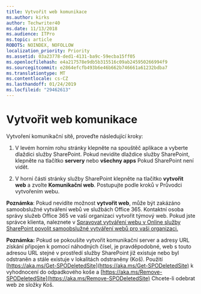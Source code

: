 ```yaml
---
title: Vytvořit web komunikace
ms.author: kirks
author: Techwriter40
ms.date: 11/13/2018
ms.audience: ITPro
ms.topic: article
ROBOTS: NOINDEX, NOFOLLOW
localization_priority: Priority
ms.assetid: 03a23778-ded1-4131-ba9c-59ecba15ff05
ms.openlocfilehash: e4a217578e9db5b315516c09ab245950266994f9
ms.sourcegitcommit: e2864efcfb493b6e46b662b746661a61232bdba7
ms.translationtype: MT
ms.contentlocale: cs-CZ
ms.lasthandoff: 01/24/2019
ms.locfileid: "29462613"
---
```

# <a name="create-a-communication-site"></a>Vytvořit web komunikace

Vytvoření komunikační sítě, proveďte následující kroky: 
  
1. V levém horním rohu stránky klepněte na spouštěč aplikace a vyberte dlaždici služby SharePoint. Pokud nevidíte dlaždice služby SharePoint, klepněte na tlačítko **servery** nebo **všechny apps** Pokud SharePoint není vidět. 
    
2. V horní části stránky služby SharePoint klepněte na tlačítko **vytvořit web** a zvolte **Komunikační web**. Postupujte podle kroků v Průvodci vytvořením webu. 
    
 **Poznámka**: Pokud nevidíte možnost **vytvořit web**, může být zakázáno samoobslužné vytváření webů ve službách Office 365. Kontaktní osoba správy služeb Office 365 ve vaší organizaci vytvořit týmový web. Pokud jste správce klienta, naleznete v [Spravovat vytváření webu v Online služby SharePoint povolit samoobslužné vytváření webů pro vaši organizaci.](https://go.microsoft.com/fwlink/?linkid=2018780)
  
 **Poznámka:** Pokud se pokoušíte vytvořit komunikační server a adresy URL získání připojen k pomocí náhodných čísel, je pravděpodobné, web s touto adresou URL stejné v prostředí služby SharePoint již existuje nebo byl odstraněn a stále existuje v lokalitách odstraněny (Koš). Použití [https://aka.ms/Get-SPODeletedSite](https://aka.ms/Get-SPODeletedSite) k vyhodnocení do odpadkového koše a [https://aka.ms/Remove-SPODeletedSite](https://aka.ms/Remove-SPODeletedSite) Chcete-li odebrat web ze složky Koš. 
  

